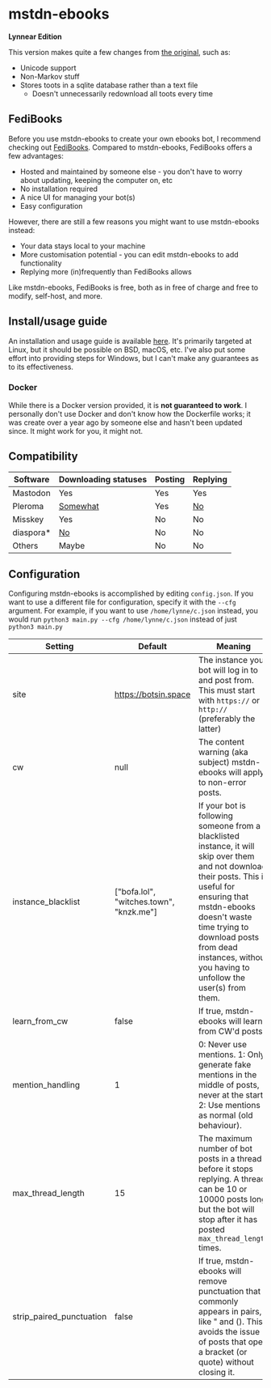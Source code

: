 # mstdn-ebooks
**Lynnear Edition**

This version makes quite a few changes from [the original](https://github.com/Jess3Jane/mastodon-ebooks), such as:
- Unicode support
- Non-Markov stuff
- Stores toots in a sqlite database rather than a text file
  - Doesn't unnecessarily redownload all toots every time

## FediBooks
Before you use mstdn-ebooks to create your own ebooks bot, I recommend checking out [FediBooks](https://fedibooks.com). Compared to mstdn-ebooks, FediBooks offers a few advantages:
- Hosted and maintained by someone else - you don't have to worry about updating, keeping the computer on, etc
- No installation required
- A nice UI for managing your bot(s)
- Easy configuration

However, there are still a few reasons you might want to use mstdn-ebooks instead:
- Your data stays local to your machine
- More customisation potential - you can edit mstdn-ebooks to add functionality
- Replying more (in)frequently than FediBooks allows

Like mstdn-ebooks, FediBooks is free, both as in free of charge and free to modify, self-host, and more.

## Install/usage guide
An installation and usage guide is available [here](https://cloud.lynnesbian.space/s/jozbRi69t4TpD95). It's primarily targeted at Linux, but it should be possible on BSD, macOS, etc. I've also put some effort into providing steps for Windows, but I can't make any guarantees as to its effectiveness.

### Docker
While there is a Docker version provided, it is **not guaranteed to work**. I personally don't use Docker and don't know how the Dockerfile works; it was create over a year ago by someone else and hasn't been updated since. It might work for you, it might not.

## Compatibility
| Software  | Downloading statuses                                              | Posting | Replying                                                    |
|-----------|-------------------------------------------------------------------|---------|-------------------------------------------------------------|
| Mastodon  | Yes                                                               | Yes     | Yes                                                         |
| Pleroma   | [Somewhat](https://git.pleroma.social/pleroma/pleroma/issues/866) | Yes     | [No](https://git.pleroma.social/pleroma/pleroma/issues/416) |
| Misskey   | Yes                                                               | No      | No                                                          |
| diaspora* | [No](https://github.com/diaspora/diaspora/issues/7422)            | No      | No                                                          |
| Others    | Maybe                                                             | No      | No                                                          |

## Configuration
Configuring mstdn-ebooks is accomplished by editing `config.json`. If you want to use a different file for configuration, specify it with the `--cfg` argument. For example, if you want to use `/home/lynne/c.json` instead, you would run `python3 main.py --cfg /home/lynne/c.json` instead of just `python3 main.py`

| Setting | Default | Meaning |
|--------------------|------------------------------|--------------------------------------------------------------------------------------------------------------------------------------------------------------------------------------------------------------------------------------------------------------------|
| site | https://botsin.space | The instance your bot will log in to and post from. This must start with `https://` or `http://` (preferably the latter) |
| cw | null | The content warning (aka subject) mstdn-ebooks will apply to non-error posts. |
| instance_blacklist | ["bofa.lol", "witches.town", "knzk.me"] | If your bot is following someone from a blacklisted instance, it will skip over them and not download their posts. This is useful for ensuring that mstdn-ebooks doesn't waste time trying to download posts from dead instances, without you having to unfollow the user(s) from them. |
| learn_from_cw | false |  If true, mstdn-ebooks will learn from CW'd posts. |
| mention_handling | 1 |  0: Never use mentions. 1: Only generate fake mentions in the middle of posts, never at the start. 2: Use mentions as normal (old behaviour). |
| max_thread_length | 15 | The maximum number of bot posts in a thread before it stops replying. A thread can be 10 or 10000 posts long, but the bot will stop after it has posted `max_thread_length` times. |
| strip_paired_punctuation | false | If true, mstdn-ebooks will remove punctuation that commonly appears in pairs, like " and (). This avoids the issue of posts that open a bracket (or quote) without closing it. |
